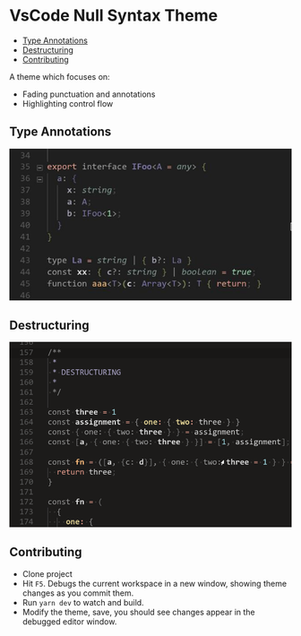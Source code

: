 # VsCode Null Syntax Theme

+ [Type Annotations](#type-annotations)
+ [Destructuring](#destructuring)
+ [Contributing](#contributing)

A theme which focuses on:
- Fading punctuation and annotations
- Highlighting control flow

## Type Annotations
![TS](./docs/ts.jpg)

## Destructuring 
![Null](./docs/destructuring.png)

## Contributing

- Clone project
- Hit `F5`. Debugs the current workspace in a new window, showing theme changes as you commit them.
- Run `yarn dev` to watch and build.
- Modify the theme, save, you should see changes appear in the debugged editor window.
